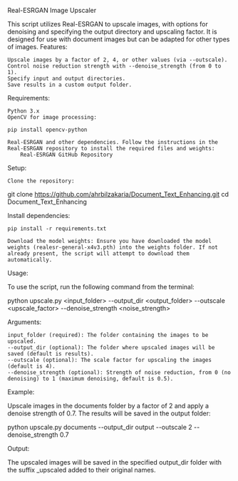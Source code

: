 Real-ESRGAN Image Upscaler

This script utilizes Real-ESRGAN to upscale images, with options for denoising and specifying the output directory and upscaling factor. It is designed for use with document images but can be adapted for other types of images.
Features:

    Upscale images by a factor of 2, 4, or other values (via --outscale).
    Control noise reduction strength with --denoise_strength (from 0 to 1).
    Specify input and output directories.
    Save results in a custom output folder.

Requirements:

    Python 3.x
    OpenCV for image processing:

    pip install opencv-python

    Real-ESRGAN and other dependencies. Follow the instructions in the Real-ESRGAN repository to install the required files and weights:
        Real-ESRGAN GitHub Repository

Setup:

    Clone the repository:

git clone https://github.com/ahrbilzakaria/Document_Text_Enhancing.git
cd Document_Text_Enhancing

Install dependencies:

    pip install -r requirements.txt

    Download the model weights: Ensure you have downloaded the model weights (realesr-general-x4v3.pth) into the weights folder. If not already present, the script will attempt to download them automatically.

Usage:

To use the script, run the following command from the terminal:

python upscale.py <input_folder> --output_dir <output_folder> --outscale <upscale_factor> --denoise_strength <noise_strength>

Arguments:

    input_folder (required): The folder containing the images to be upscaled.
    --output_dir (optional): The folder where upscaled images will be saved (default is results).
    --outscale (optional): The scale factor for upscaling the images (default is 4).
    --denoise_strength (optional): Strength of noise reduction, from 0 (no denoising) to 1 (maximum denoising, default is 0.5).

Example:

Upscale images in the documents folder by a factor of 2 and apply a denoise strength of 0.7. The results will be saved in the output folder:

python upscale.py documents --output_dir output --outscale 2 --denoise_strength 0.7

Output:

The upscaled images will be saved in the specified output_dir folder with the suffix _upscaled added to their original names.
